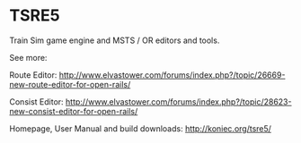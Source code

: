 # TSRE5
Train Sim game engine and MSTS / OR editors and tools. 

See more:

Route Editor: 
http://www.elvastower.com/forums/index.php?/topic/26669-new-route-editor-for-open-rails/

Consist Editor: 
http://www.elvastower.com/forums/index.php?/topic/28623-new-consist-editor-for-open-rails/

Homepage, User Manual and build downloads:
http://koniec.org/tsre5/